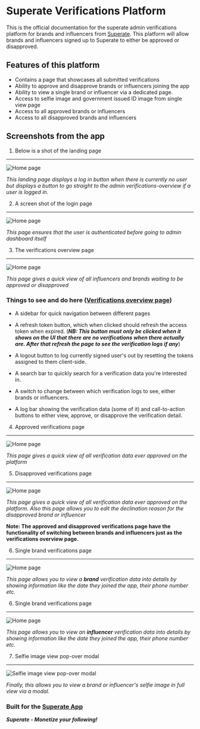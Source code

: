 # Superate Verifications Platform
This is the official documentation for the superate admin verifications platform for brands and influencers from [Superate](https://www.superate.app). This platform will allow brands and influencers signed up to Superate to either be approved or disapproved.

## Features of this platform 
- Contains a page that showcases all submitted verifications
- Ability to approve and disapprove brands or influencers joining the app
- Ability to view a single brand or influencer via a dedicated page.
- Access to selfie image and government issued ID image from single view page
- Access to all approved brands or influencers
- Access to all disapproved brands and influencers

## Screenshots from the app
1. Below is a shot of the landing page

---

![Home page](./docs/homepage.png)

_This landing page displays a log in button when there is currently no user but displays a button to go straight to the admin verifications-overview if a user is logged in._

2. A screen shot of the login page

---

![Home page](./docs/login.png)

_This page ensures that the user is authenticated before going to admin dashboard itself_

3. The verifications overview page

---

![Home page](./docs/overview.png)

_This page gives a quick view of all influencers and brands waiting to be approved or disapproved_

### Things to see and do here ([Verifications overview page](#screenshots-from-the-app)) 
-  A sidebar for quick navigation between different pages

- A refresh token button, which when clicked should refresh the access token when expired. (**_NB: This button must only be clicked when it shows on the UI that there are no verifications when there actually are. After that refresh the page to see the verification logs if any_**)

- A logout button to log currently signed user's out by resetting the tokens assigned to them client-side.

-  A search bar to quickly search for a verification data you're interested in.

- A switch to change between which verification logs to see, either brands or influencers.

- A log bar showing the verification data (some of it) and call-to-action buttons to either view, approve, or disapprove the verification detail.

4. Approved verifications page 

---
![Home page](./docs/approved.png)

_This page gives a quick view of all verification data ever approved on the platform_

5. Disapproved verifications page 

---
![Home page](./docs/disapproved.png)

_This page gives a quick view of all verification data ever approved on the platform. Also this page allows you to edit the declination reason for the disapproved brand or influencer_

**Note: The approved and disapproved verifications page have the functionality of switching between brands and influencers just as the verifications overview page.**

6. Single brand verifications page

---

![Home page](./docs/brand-single.png)

_This page allows you to view a **brand** verification data into details by showing information like the date they joined the app, their phone number etc._

6. Single brand verifications page

---

![Home page](./docs/influencer-single.png)

_This page allows you to view an **influencer** verification data into details by showing information like the date they joined the app, their phone number etc._

7. Selfie image view pop-over modal

---

![Selfie image view pop-over modal](./docs/selfie.png)

_Finally, this allows you to view a brand or influencer's selfie image in full view via a modal._

### Built for the  [Superate App](https://www.superate.app)

**_Superate - Monetize your following!_**




